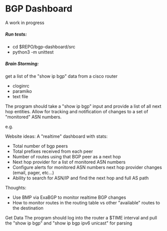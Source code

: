 BGP Dashboard
=============

A work in progress

##### Run tests: #####
 - cd $REPO/bgp-dashboard/src
 - python3 -m unittest

##### Brain Storming: #####
get a list of the "show ip bgp" data from a cisco router
  - cloginrc
  - paramiko
  - text file


The program should take a "show ip bgp" input and provide a list of all next hop entities.
Allow for tracking and notification of changes to a set of "monitored" ASN numbers.

e.g.

Website ideas:
A "realtime" dashboard with stats:
 - Total number of bgp peers
 - Total prefixes received from each peer
 - Number of routes using that BGP peer as a next hop
 - Next hop provider for a list of monitored ASN numbers
 - Configure alerts for monitored ASN numbers next hop provider changes (email, pager, etc...)
 - Ability to search for ASN/IP and find the next hop and full AS path


Thoughts:
 - Use BMP via ExaBGP to monitor realtime BGP changes
 - How to monitor routes in the routing table vs other "available" routes to the destination


Get Data
 The program should log into the router a $TIME interval and pull the "show ip bgp" and "show ip bgp ipv6 unicast" for parsing
